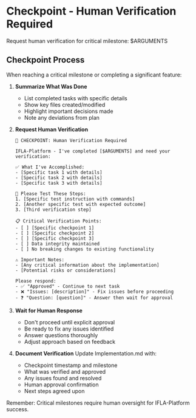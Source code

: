 # Checkpoint - Human Verification Required

Request human verification for critical milestone: $ARGUMENTS

## Checkpoint Process

<Task>
<Agent role="checkpoint-coordinator">
When reaching a critical milestone or completing a significant feature:

1. **Summarize What Was Done**
   - List completed tasks with specific details
   - Show key files created/modified
   - Highlight important decisions made
   - Note any deviations from plan

2. **Request Human Verification**
   ```
   🛑 CHECKPOINT: Human Verification Required
   
   IFLA-Platform - I've completed [$ARGUMENTS] and need your verification:
   
   ✅ What I've Accomplished:
   - [Specific task 1 with details]
   - [Specific task 2 with details]
   - [Specific task 3 with details]
   
   🧪 Please Test These Steps:
   1. [Specific test instruction with commands]
   2. [Another specific test with expected outcome]
   3. [Third verification step]
   
   📋 Critical Verification Points:
   - [ ] [Specific checkpoint 1]
   - [ ] [Specific checkpoint 2]
   - [ ] [Specific checkpoint 3]
   - [ ] Data integrity maintained
   - [ ] No breaking changes to existing functionality
   
   ⚠️ Important Notes:
   - [Any critical information about the implementation]
   - [Potential risks or considerations]
   
   Please respond:
   - ✅ "Approved" - Continue to next task
   - ❌ "Issues: [description]" - Fix issues before proceeding  
   - ❓ "Question: [question]" - Answer then wait for approval
   ```

3. **Wait for Human Response**
   - Don't proceed until explicit approval
   - Be ready to fix any issues identified
   - Answer questions thoroughly
   - Adjust approach based on feedback

4. **Document Verification**
   Update Implementation.md with:
   - Checkpoint timestamp and milestone
   - What was verified and approved
   - Any issues found and resolved
   - Human approval confirmation
   - Next steps agreed upon
</Agent>
</Task>

Remember: Critical milestones require human oversight for IFLA-Platform success.